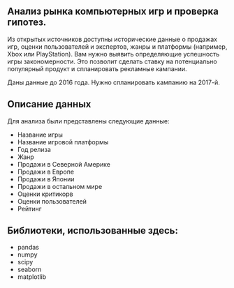 ## Анализ рынка компьютерных игр и проверка гипотез.

Из открытых источников доступны исторические данные о продажах игр, оценки пользователей и экспертов, жанры и платформы (например, Xbox или PlayStation). Вам нужно выявить определяющие успешность игры закономерности. Это позволит сделать ставку на потенциально популярный продукт и спланировать рекламные кампании.

Даны данные до 2016 года. Нужно спланировать кампанию на 2017-й.

## Описание данных

Для анализа были представлены следующие данные:
 - Название игры
 - Название игровой платформы
 - Год релиза
 - Жанр
 - Продажи в Северной Америке
 - Продажи в Европе
 - Продажи в Японии
 - Продажи в остальном мире
 - Оценки критикорв
 - Оценки пользователей
 - Рейтинг
## Библиотеки, использованные здесь:

 - pandas
 - numpy
 - scipy
 - seaborn
 - matplotlib
